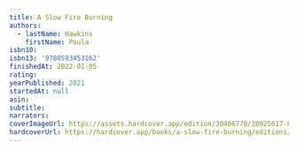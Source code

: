 ```yaml
---
title: A Slow Fire Burning
authors:
  - lastName: Hawkins
    firstName: Paula
isbn10:
isbn13: '9780593453162'
finishedAt: 2022-01-05
rating:
yearPublished: 2021
startedAt: null
asin:
subtitle:
narrators:
coverImageUrl: https://assets.hardcover.app/edition/30406770/10925617-L.jpg
hardcoverUrl: https://hardcover.app/books/a-slow-fire-burning/editions/31497113
---
```

